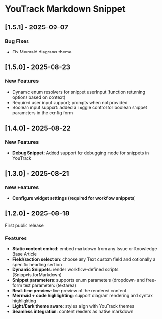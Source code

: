# YouTrack Markdown Snippet

## [1.5.1] - 2025-09-07

### Bug Fixes
- Fix Mermaid diagrams theme

## [1.5.0] - 2025-08-23

### New Features
- Dynamic enum resolvers for snippet userInput (function returning options based on context)
- Required user input support; prompts when not provided
- Boolean input support: added a Toggle control for boolean snippet parameters in the config form

## [1.4.0] - 2025-08-22

### New Features
- **Debug Snippet**: Added support for debugging mode for snippets in YouTrack

## [1.3.0] - 2025-08-21

### New Features
- **Configure widget settings (required for workflow snippets)**

## [1.2.0] - 2025-08-18

First public release

### Features

- **Static content embed**: embed markdown from any Issue or Knowledge Base Article
- **Field/section selection**: choose any Text custom field and optionally a specific heading section
- **Dynamic Snippets**: render workflow-defined scripts (Snippets.forMarkdown)
- **Snippet parameters**: supports enum parameters (dropdown) and free-form text parameters (textarea)
- **Real-time preview**: live preview of the rendered content
- **Mermaid + code highlighting**: support diagram rendering and syntax highlighting
- **Light/Dark theme aware**: styles align with YouTrack themes
- **Seamless integration**: content renders as native markdown
